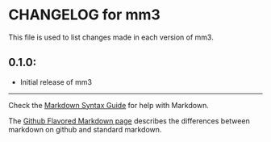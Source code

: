 # CHANGELOG for mm3

This file is used to list changes made in each version of mm3.

## 0.1.0:

* Initial release of mm3

- - -
Check the [Markdown Syntax Guide](http://daringfireball.net/projects/markdown/syntax) for help with Markdown.

The [Github Flavored Markdown page](http://github.github.com/github-flavored-markdown/) describes the differences between markdown on github and standard markdown.
